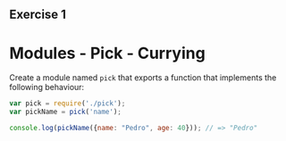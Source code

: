 ## Exercise 1

# Modules - Pick - Currying

Create a module named `pick` that exports a function that implements the following behaviour:

```js
var pick = require('./pick');
var pickName = pick('name');

console.log(pickName({name: "Pedro", age: 40})); // => "Pedro"
```
